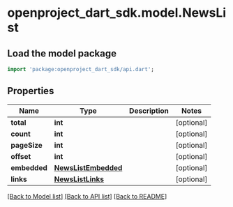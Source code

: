 # openproject_dart_sdk.model.NewsList

## Load the model package
```dart
import 'package:openproject_dart_sdk/api.dart';
```

## Properties
Name | Type | Description | Notes
------------ | ------------- | ------------- | -------------
**total** | **int** |  | [optional] 
**count** | **int** |  | [optional] 
**pageSize** | **int** |  | [optional] 
**offset** | **int** |  | [optional] 
**embedded** | [**NewsListEmbedded**](NewsListEmbedded.md) |  | [optional] 
**links** | [**NewsListLinks**](NewsListLinks.md) |  | [optional] 

[[Back to Model list]](../README.md#documentation-for-models) [[Back to API list]](../README.md#documentation-for-api-endpoints) [[Back to README]](../README.md)


